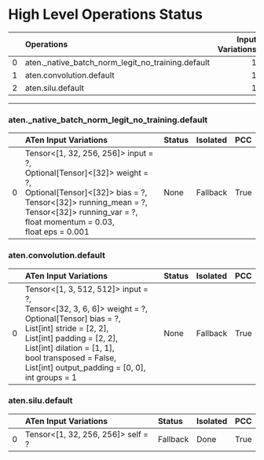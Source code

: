 # High Level Operations Status
|    | Operations                                        |   Input Variations |   Converted |   Removed |   Fallback | Completed   |   Score |
|---:|:--------------------------------------------------|-------------------:|------------:|----------:|-----------:|:------------|--------:|
|  0 | aten._native_batch_norm_legit_no_training.default |                  1 |           0 |         0 |          0 | ✘           |       0 |
|  1 | aten.convolution.default                          |                  1 |           0 |         0 |          0 | ✘           |       0 |
|  2 | aten.silu.default                                 |                  1 |           0 |         0 |          1 | ✘           |       0 |
***
### aten._native_batch_norm_legit_no_training.default
|    | ATen Input Variations                                                                                                                                                                                                            | Status   | Isolated   | PCC   |
|---:|:---------------------------------------------------------------------------------------------------------------------------------------------------------------------------------------------------------------------------------|:---------|:-----------|:------|
|  0 | Tensor<[1, 32, 256, 256]> input = ?,<br>Optional[Tensor]<[32]> weight = ?,<br>Optional[Tensor]<[32]> bias = ?,<br>Tensor<[32]> running_mean = ?,<br>Tensor<[32]> running_var = ?,<br>float momentum = 0.03,<br>float eps = 0.001 | None     | Fallback   | True  |
### aten.convolution.default
|    | ATen Input Variations                                                                                                                                                                                                                                                                   | Status   | Isolated   | PCC   |
|---:|:----------------------------------------------------------------------------------------------------------------------------------------------------------------------------------------------------------------------------------------------------------------------------------------|:---------|:-----------|:------|
|  0 | Tensor<[1, 3, 512, 512]> input = ?,<br>Tensor<[32, 3, 6, 6]> weight = ?,<br>Optional[Tensor] bias = ?,<br>List[int] stride = [2, 2],<br>List[int] padding = [2, 2],<br>List[int] dilation = [1, 1],<br>bool transposed = False,<br>List[int] output_padding = [0, 0],<br>int groups = 1 | None     | Fallback   | True  |
### aten.silu.default
|    | ATen Input Variations              | Status   | Isolated   | PCC   |
|---:|:-----------------------------------|:---------|:-----------|:------|
|  0 | Tensor<[1, 32, 256, 256]> self = ? | Fallback | Done       | True  |

